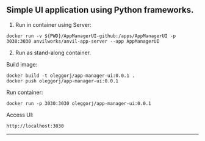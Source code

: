 
## Simple UI application using Python frameworks.


1) Run in container using Server:

```
docker run -v ${PWD}/AppManagerUI-github:/apps/AppManagerUI -p 3030:3030 anvilworks/anvil-app-server --app AppManagerUI
```

2) Run as stand-along container.

Build image:

```
docker build -t oleggorj/app-manager-ui:0.0.1 .
docker push oleggorj/app-manager-ui:0.0.1
```

Run container:

```
docker run -p 3030:3030 oleggorj/app-manager-ui:0.0.1
```

Access UI:

`http://localhost:3030`


---
